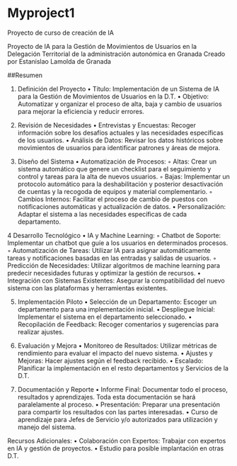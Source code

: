 # Myproject1

Proyecto de curso de creación de IA

Proyecto de IA para la Gestión de Movimientos de Usuarios en la Delegación Territorial de la administración autonómica en  Granada
Creado por Estanislao Lamolda de Granada 

##Resumen

1. Definición del Proyecto
    • Título: Implementación de un Sistema de IA para la Gestión de Movimientos de Usuarios en la D.T. 
    • Objetivo: Automatizar y organizar el proceso de alta, baja y cambio de usuarios para mejorar la eficiencia y reducir errores.
   
 2. Revisión de Necesidades
    • Entrevistas y Encuestas: Recoger información sobre los desafíos actuales y las necesidades específicas de los usuarios.
    • Análisis de Datos: Revisar los datos históricos sobre movimientos de usuarios para identificar patrones y áreas de mejora.
    
 3. Diseño del Sistema
    • Automatización de Procesos:
        ◦ Altas: Crear un sistema automático que genere un checklist para el seguimiento y control  y tareas para la alta de nuevos usuarios.
        ◦ Bajas: Implementar un protocolo automático para la deshabilitación y posterior desactivación de cuentas y la recogoda de equipos y material complementario.
        ◦ Cambios Internos: Facilitar el proceso de cambio de puestos con notificaciones automáticas y actualización de datos.
    • Personalización: Adaptar el sistema a las necesidades específicas de cada departamento.
    
4 Desarrollo Tecnológico
    • IA y Machine Learning:
        ◦ Chatbot de Soporte: Implementar un chatbot que guíe a los usuarios en determinados  procesos.
        ◦ Automatización de Tareas: Utilizar IA para asignar automáticamente tareas y notificaciones basadas en las entradas y salidas de usuarios.
        ◦ Predicción de Necesidades: Utilizar algoritmos de machine learning para predecir necesidades futuras y optimizar la gestión de recursos.
    • Integración con Sistemas Existentes: Asegurar la compatibilidad del nuevo sistema con las plataformas y herramientas existentes.
   
5. Implementación Piloto
    • Selección de un  Departamento: Escoger un departamento para una implementación inicial.
    • Despliegue Inicial: Implementar el sistema en el departamento seleccionado.
    • Recopilación de Feedback: Recoger comentarios y sugerencias para realizar ajustes.
6. Evaluación y Mejora
    • Monitoreo de Resultados: Utilizar métricas de rendimiento para evaluar el impacto del nuevo sistema.
    • Ajustes y Mejoras: Hacer ajustes según el feedback recibido.
    • Escalado: Planificar la implementación en el resto  departamentos y Servicios de la D.T.

7. Documentación y Reporte
    • Informe Final: Documentar todo el proceso, resultados y aprendizajes. Toda esta documentación se hará paralelamente al proceso.
    • Presentación: Preparar una presentación para compartir los resultados con las partes interesadas.
    • Curso de aprendizaje para Jefes de Servicio y/o autorizados para utilización y manejo del sistema.
   
Recursos Adicionales:
    • Colaboración con Expertos: Trabajar con expertos en IA y gestión de proyectos.
    • Estudio para posible implantación en otras D.T. 
   
